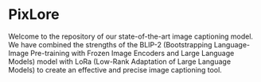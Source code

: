 # PixLore
Welcome to the repository of our state-of-the-art image captioning model. We have combined the strengths of the BLIP-2 (Bootstrapping Language-Image Pre-training with Frozen Image Encoders and Large Language Models) model with LoRa (Low-Rank Adaptation of Large Language Models) to create an effective and precise image captioning tool. 
